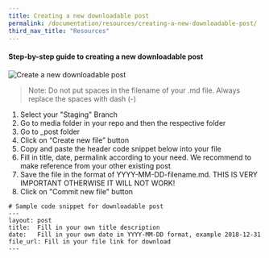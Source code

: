 ```yaml
---
title: Creating a new downloadable post
permalink: /documentation/resources/creating-a-new-downloadable-post/
third_nav_title: "Resources"
---
```

#### **Step-by-step guide to creating a new downloadable post**
![Create a new downloadable post](/images/resources/creating-a-new-downloadable-post.gif)
> Note: Do not put spaces in the filename of your .md file. Always replace the spaces with dash (-)

1. Select your "Staging" Branch
2. Go to media folder in your repo and then the respective folder
3. Go to _post folder
4. Click on “Create new file” button
5. Copy and paste the header code snippet below into your file
6. Fill in title, date, permalink according to your need. We recommend to make reference from your other existing post
7. Save the file in the format of YYYY-MM-DD-filename.md. THIS IS VERY IMPORTANT OTHERWISE IT WILL NOT WORK!
8. Click on "Commit new file" button

```
# Sample code snippet for downloadable post
---
layout: post
title:  Fill in your own title description
date:   Fill in your own date in YYYY-MM-DD format, example 2018-12-31
file_url: Fill in your file link for download
---
```
